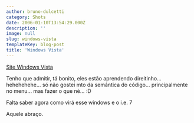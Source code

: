 ```yaml
---
author: bruno-dulcetti
category: Shots
date: 2006-01-10T13:54:29.000Z
description: ''
image: null
slug: windows-vista
templateKey: blog-post
title: 'Windows Vista'
---
```


<a href="http://www.microsoft.com/windowsvista/">Site Windows Vista</a>

Tenho que admitir, tá bonito, eles estão aprendendo direitinho... hehehehehe... só não gostei mto da semântica do código... principalmente no menu... mas fazer o que né... :D

Falta saber agora como virá esse windows e o i.e. 7

Aquele abraço.
